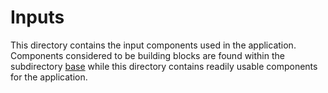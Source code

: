 # Inputs

This directory contains the input components used in the application. Components considered to be building blocks are found within the subdirectory [base](./base) while this directory contains readily usable components for the application.
